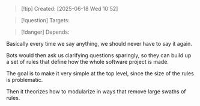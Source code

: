 
>[!tip] Created: [2025-06-18 Wed 10:52]

>[!question] Targets: 

>[!danger] Depends: 

Basically every time we say anything, we should never have to say it again.

Bots would then ask us clarifying questions sparingly, so they can build up a set of rules that define how the whole software project is made.

The goal is to make it very simple at the top level, since the size of the rules is problematic.

Then it theorizes how to modularize in ways that remove large swaths of rules.